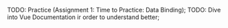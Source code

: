 TODO: Practice (Assignment 1: Time to Practice: Data Binding);
TODO: Dive into Vue Documentation ir order to understand better;